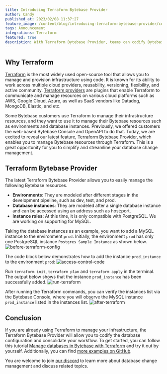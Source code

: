 ```yaml
---
title: Introducing Terraform Bytebase Provider
author: Candy
published_at: 2023/02/08 11:37:27
feature_image: /content/blog/introducing-terraform-bytebase-provider/cover.webp
tags: Announcement
integrations: Terraform
featured: true
description: With Terraform Bytebase Provider, teams can codify Bytebase resource configurations, including environments, database instances, and roles via Terraform.
---
```


## Why Terraform

[Terraform](https://www.terraform.io/) is the most widely used open-source tool that allows you to manage and provision infrastructure using code. It is known for its ability to work across multiple cloud providers, reusability, versioning, flexibility, and active community. [Terraform providers](https://developer.hashicorp.com/terraform/language/providers) are plugins that enable Terraform to communicate and manage resources on various cloud platforms such as AWS, Google Cloud, Azure, as well as SaaS vendors like Datadog, MongoDB, Elastic, and etc.

Some Bytebase customers use Terraform to manage their infrastructure resources, and they want to use it to manage their Bytebase resources such as environments and database instances. Previously, we offered customers the web-based Bytebase Console and OpenAPI to do that. Today, we are excited to reveal our latest feature, [Terraform Bytebase Provider](https://registry.terraform.io/providers/bytebase/bytebase/latest/docs), which enables you to manage Bytebase resources through Terraform. This is a great opportunity for you to simplify and streamline your database change management.

## Terraform Bytebase Provider

The latest Terraform Bytebase Provider allows you to easily manage the following Bytebase resources.

- **Environments**: They are modeled after different stages in the development pipeline, such as dev, test, and prod.
- **Database instances**: They are modeled after a single database instance and can be accessed using an address such as host:port.
- **Instance roles**: At this time, it is only compatible with PostgreSQL. We are working on supporting for MySQL.

Taking the database instances as an example, you want to add a MySQL instance to the environment `prod`. Initially, the environment `prod` has only one PostgreSQL instance `Postgres Sample Instance` as shown below.
![before-terraform-config](/content/blog/introducing-terraform-bytebase-provider/before-terraform-config.webp)

The code block below demonstrates how to add the instance `prod_instance` to the environment `prod`:
![access-control-code](/content/blog/introducing-terraform-bytebase-provider/terraform-code.webp)

Run `terraform init`, `terraform plan` and `terraform apply` in the terminal. The output below shows that the instance `prod_instance` has been successfully added.
![run-terraform](/content/blog/introducing-terraform-bytebase-provider/run-terraform.webp)

After running the Terraform commands, you can verify the instances list via the Bytebase Console, where you will observe the MySQL instance `prod_instance` listed in the instances list.
![after-terraform](/content/blog/introducing-terraform-bytebase-provider/after-terraform.webp)

## Conclusion

If you are already using Terraform to manage your infrastructure, the Terraform Bytebase Provider will allow you to codify the database configuration and consolidate your workflow. To get started, you can follow this tutorial [Manage databases in Bytebase with Terraform](https://www.bytebase.com/docs/tutorials/manage-databases-in-bytebase-with-terraform) and try it out by yourself. Additionally, you can find [more examples on GitHub](https://github.com/bytebase/terraform-provider-bytebase/tree/main/examples).

You are welcome to join [our discord](https://discord.gg/H7Ayn5NP) to learn more about database change management and discuss related topics.
